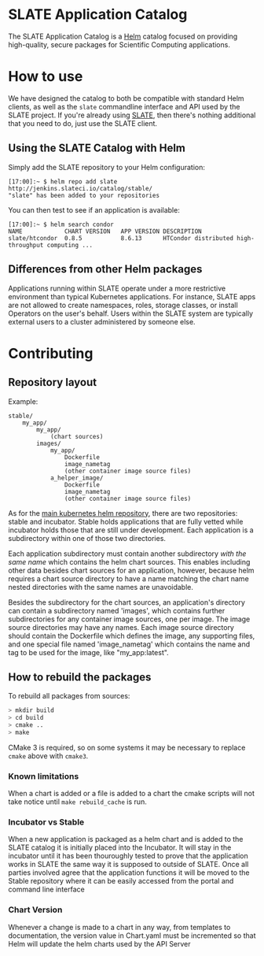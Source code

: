 # SLATE Application Catalog

The SLATE Application Catalog is a [Helm](https://github.com/helm/helm) catalog focused on providing high-quality, secure packages for Scientific Computing applications. 

# How to use
We have designed the catalog to both be compatible with standard Helm clients, as well as the `slate` commandline interface and API used by the SLATE project. If you're already using [SLATE](http://slateci.io), then there's nothing additional that you need to do, just use the SLATE client. 

## Using the SLATE Catalog with Helm
Simply add the SLATE repository to your Helm configuration:
```
[17:00]:~ $ helm repo add slate http://jenkins.slateci.io/catalog/stable/
"slate" has been added to your repositories
```

You can then test to see if an application is available:
```
[17:00]:~ $ helm search condor
NAME          	CHART VERSION	APP VERSION	DESCRIPTION                                       
slate/htcondor	0.8.5        	8.6.13     	HTCondor distributed high-throughput computing ...
```

## Differences from other Helm packages
Applications running within SLATE operate under a more restrictive environment than typical Kubernetes applications. For instance, SLATE apps are not allowed to create namespaces, roles, storage classes, or install Operators on the user's behalf. Users within the SLATE system are typically external users to a cluster administered by someone else. 

# Contributing

## Repository layout

Example:

	stable/
		my_app/
			my_app/
				(chart sources)
			images/
				my_app/
					Dockerfile
					image_nametag
					(other container image source files)
				a_helper_image/
					Dockerfile
					image_nametag
					(other container image source files)

As for the [main kubernetes helm repository](https://github.com/kubernetes/charts), there are two repositories: stable and incubator. Stable holds applications that are fully vetted while incubator holds those that are still under development. Each application is a subdirectory within one of those two directories.

Each application subdirectory must contain another subdirectory _with the same name_ which contains the helm chart sources.
This enables including other data besides chart sources for an application, however, because helm requires a chart source directory to have a name matching the chart name nested directories with the same names are unavoidable.

Besides the subdirectory for the chart sources, an application's directory can contain a subdirectory named 'images', which contains further subdirectories for any container image sources, one per image. The image source directories may have any names. Each image source directory should contain the Dockerfile which defines the image, any supporting files, and one special file named 'image\_nametag' which contains the name and tag to be used for the image, like "my\_app:latest". 

## How to rebuild the packages

To rebuild all packages from sources:

```bash
> mkdir build
> cd build
> cmake ..
> make
```

CMake 3 is required, so on some systems it may be necessary to replace `cmake` above with `cmake3`.

### Known limitations

When a chart is added or a file is added to a chart the cmake scripts will not take notice until `make rebuild_cache` is run.  

### Incubator vs Stable

When a new application is packaged as a helm chart and is added to the SLATE catalog it is initially placed into the Incubator. It will stay in the incubator until it has been thouroughly tested to prove that the application works in SLATE the same way it is supposed to outside of SLATE. Once all parties involved agree that the application functions it will be moved to the Stable repository where it can be easily accessed from the portal and command line interface

### Chart Version

Whenever a change is made to a chart in any way, from templates to documentation, the version value in Chart.yaml must be incremented so that Helm will update the helm charts used by the API Server

